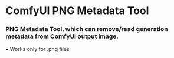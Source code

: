 # ComfyUI PNG Metadata Tool
### PNG Metadata Tool, which can remove/read generation metadata from ComfyUI output image.
• Works only for .png files
